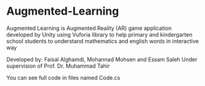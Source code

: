 # Augmented-Learning
Augmented Learning is Augmented Reality (AR) game application developed by Unity using Vuforia library to help primary and kindergarten school students to understand mathematics and english words in interactive way

Developed by: Faisal Alghamdi, Mohannad Mohsen and Essam Saleh
Under supervision of Prof. Dr. Muhammad Tahir

You can see full code in files named Code.cs
